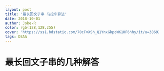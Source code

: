 ```yaml
---
layout: post
title: '最长回文子串 马拉车算法'
date: 2018-10-01
author: Joke-R
color: rgb(128,128,255)
cover: 'https://ss1.bdstatic.com/70cFvXSh_Q1YnxGkpoWK1HF6hhy/it/u=3869313459,3845248706&fm=26&gp=0.jpg'
tags: DSAA
---
```


# 最长回文子串的几种解答
